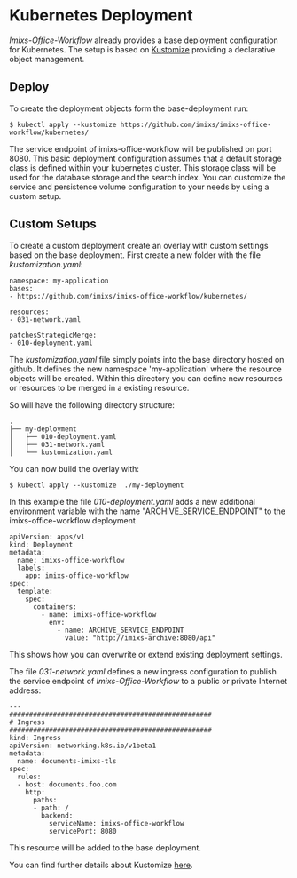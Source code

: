 # Kubernetes Deployment

*Imixs-Office-Workflow* already provides a base deployment configuration for Kubernetes. The setup is based on [Kustomize](https://kubernetes.io/docs/tasks/manage-kubernetes-objects/kustomization/) providing a declarative object management.


## Deploy 

To create the deployment objects form the base-deployment run:

	$ kubectl apply --kustomize https://github.com/imixs/imixs-office-workflow/kubernetes/

The service endpoint of imixs-office-workflow will be published on port 8080.
This basic deployment configuration assumes that  a default storage class is defined within your kubernetes cluster. This storage class will be used for the database storage and the search index. You can customize the service and persistence volume configuration to your needs by using a custom setup.  
	

## Custom Setups

To create a custom deployment create an overlay with custom settings based on the base deployment. First create a new folder with the file *kustomization.yaml*:

	namespace: my-application
	bases:
	- https://github.com/imixs/imixs-office-workflow/kubernetes/
	
	resources:
	- 031-network.yaml
	
	patchesStrategicMerge:
	- 010-deployment.yaml


The *kustomization.yaml* file simply points into the base directory hosted on github. It defines the new namespace 'my-application' where the resource objects will be created. Within this directory you can define new resources or resources to be merged in a existing resource. 

So will have the following directory structure:

	.
	├── my-deployment
	│   ├── 010-deployment.yaml
	│   ├── 031-network.yaml
	│   └── kustomization.yaml
	
You can now build the overlay with:

	$ kubectl apply --kustomize  ./my-deployment


In this example the file *010-deployment.yaml* adds a new additional environment variable with the name "ARCHIVE_SERVICE_ENDPOINT" to the imixs-office-workflow deployment


	apiVersion: apps/v1
	kind: Deployment
	metadata:
	  name: imixs-office-workflow
	  labels: 
	    app: imixs-office-workflow
	spec:
	  template:
	    spec:
	      containers:
	        - name: imixs-office-workflow
	          env:
	            - name: ARCHIVE_SERVICE_ENDPOINT
	              value: "http://imixs-archive:8080/api"
          
This shows how you can overwrite or extend existing deployment settings.          

The file *031-network.yaml* defines a new ingress configuration to publish the service endpoint of *Imixs-Office-Workflow* to a public or private Internet address:


	---
	###################################################
	# Ingress
	###################################################
	kind: Ingress
	apiVersion: networking.k8s.io/v1beta1
	metadata:
	  name: documents-imixs-tls
	spec:
	  rules:
	  - host: documents.foo.com
	    http:
	      paths:
	      - path: /
	        backend:
	          serviceName: imixs-office-workflow
	          servicePort: 8080

This resource will be added to the base deployment.

          
You can find further details about Kustomize [here](https://github.com/imixs/imixs-cloud/blob/master/doc/KUSTOMIZE.md). 
          